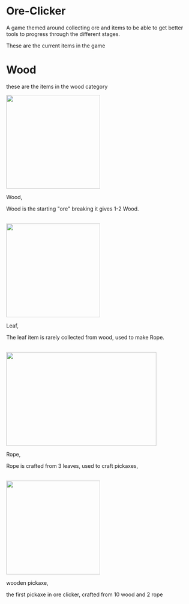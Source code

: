 # Ore-Clicker
A game themed around collecting ore and items to be able to get better tools to progress through the different stages.
<p>These are the current items in the game</p>
<h1>Wood</h1>
<p>these are the items in the wood category</p>
<img src=https://github.com/user-attachments/assets/8aac1022-dee2-4138-aca9-8cd8f889a3ac height=250 width=250>
<p>Wood,</p>
<P>Wood is the starting "ore" breaking it gives 1-2 Wood.</P>
<br>
<img src=https://github.com/user-attachments/assets/c6eeb900-5e12-45c2-a4b3-a63482d2bf21 height=250 width=250>
<p>Leaf,</p>
<p>The leaf item is rarely collected from wood, used to make Rope.</p>
<br>
<img src=https://github.com/user-attachments/assets/9536f584-da44-4a5a-bd15-13527e27006b height=250 width=400>
<P>Rope,</P>
<p>Rope is crafted from 3 leaves, used to craft pickaxes,</p>
<br>
<img src=https://github.com/user-attachments/assets/3bba5b74-b25d-4a89-811e-749aed2a6530 heigth=250 width=250>
<p>wooden pickaxe,</p>
<p>the first pickaxe in ore clicker, crafted from 10 wood and 2 rope</p>


